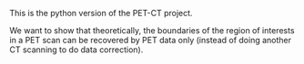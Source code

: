 This is the python version of the PET-CT project.

We want to show that theoretically, the boundaries of the region of interests in a PET scan can be recovered by PET data only (instead of doing another CT scanning to do data correction).
